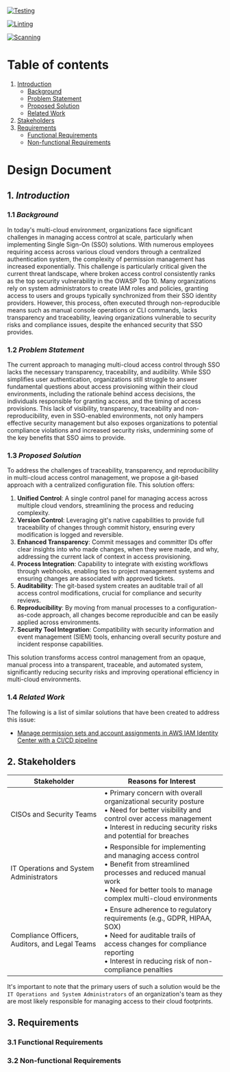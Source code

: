 <!-- Pytest Coverage Comment:Begin -->
<!-- Pytest Coverage Comment:End -->

[![Testing](https://github.com/permia-cloud-security/sso-manager/actions/workflows/testing.yaml/badge.svg)](https://github.com/permia-cloud-security/sso-manager/actions/workflows/testing.yaml)

[![Linting](https://github.com/permia-cloud-security/sso-manager/actions/workflows/linting.yaml/badge.svg)](https://github.com/permia-cloud-security/sso-manager/actions/workflows/linting.yaml)

[![Scanning](https://github.com/permia-cloud-security/sso-manager/actions/workflows/scanning.yaml/badge.svg)](https://github.com/permia-cloud-security/sso-manager/actions/workflows/scanning.yaml)

# Table of contents

1. [Introduction](#introduction)
    - [Background](#background)
    - [Problem Statement](#problem-statement)
    - [Proposed Solution](#proposed-solution)
    - [Related Work](#related-work)
2. [Stakeholders](#stakeholders)
3. [Requirements](#requirements)
    - [Functional Requirements](#functional-requirements)
    - [Non-functional Requirements](#non-functional-requirements)

# Design Document

## 1. *Introduction* <a id="introduction"></a>

### 1.1 *Background* <a id="background"></a>
In today's multi-cloud environment, organizations face significant challenges in managing access control at scale, particularly when implementing Single Sign-On (SSO) solutions. With numerous employees requiring access across various cloud vendors through a centralized authentication system, the complexity of permission management has increased exponentially. This challenge is particularly critical given the current threat landscape, where broken access control consistently ranks as the top security vulnerability in the OWASP Top 10. Many organizations rely on system administrators to create IAM roles and policies, granting access to users and groups typically synchronized from their SSO identity providers. However, this process, often executed through non-reproducible means such as manual console operations or CLI commands, lacks transparency and traceability, leaving organizations vulnerable to security risks and compliance issues, despite the enhanced security that SSO provides.

### 1.2 *Problem Statement* <a id="problem-statement"></a>
The current approach to managing multi-cloud access control through SSO lacks the necessary transparency, traceability, and audibility. While SSO simplifies user authentication, organizations still struggle to answer fundamental questions about access provisioning within their cloud environments, including the rationale behind access decisions, the individuals responsible for granting access, and the timing of access provisions. This lack of visibility, transparency, traceability and non-reproducibility, even in SSO-enabled environments, not only hampers effective security management but also exposes organizations to potential compliance violations and increased security risks, undermining some of the key benefits that SSO aims to provide.

### 1.3 *Proposed Solution* <a id="proposed-solution"></a>
To address the challenges of traceability, transparency, and reproducibility in multi-cloud access control management, we propose a git-based approach with a centralized configuration file. This solution offers:

1. **Unified Control**: A single control panel for managing access across multiple cloud vendors, streamlining the process and reducing complexity.
2. **Version Control**: Leveraging git's native capabilities to provide full traceability of changes through commit history, ensuring every modification is logged and reversible.
3. **Enhanced Transparency**: Commit messages and committer IDs offer clear insights into who made changes, when they were made, and why, addressing the current lack of context in access provisioning.
4. **Process Integration**: Capability to integrate with existing workflows through webhooks, enabling ties to project management systems and ensuring changes are associated with approved tickets.
5. **Auditability**: The git-based system creates an auditable trail of all access control modifications, crucial for compliance and security reviews.
6. **Reproducibility**: By moving from manual processes to a configuration-as-code approach, all changes become reproducible and can be easily applied across environments.
7. **Security Tool Integration**: Compatibility with security information and event management (SIEM) tools, enhancing overall security posture and incident response capabilities.

This solution transforms access control management from an opaque, manual process into a transparent, traceable, and automated system, significantly reducing security risks and improving operational efficiency in multi-cloud environments.

### 1.4 *Related Work* <a id="related-work"></a>
The following is a list of similar solutions that have been created to address this issue:

- [Manage permission sets and account assignments in AWS IAM Identity Center with a CI/CD pipeline](https://aws.amazon.com/blogs/infrastructure-and-automation/manage-permission-sets-and-account-assignments-in-aws-iam-identity-center-with-a-ci-cd-pipeline/)

## 2. Stakeholders <a id="stakeholders"></a>
| Stakeholder | Reasons for Interest |
|------------|-------------------|
| CISOs and Security Teams | • Primary concern with overall organizational security posture<br>• Need for better visibility and control over access management<br>• Interest in reducing security risks and potential for breaches |
| IT Operations and System Administrators | • Responsible for implementing and managing access control<br>• Benefit from streamlined processes and reduced manual work<br>• Need for better tools to manage complex multi-cloud environments |
| Compliance Officers, Auditors, and Legal Teams | • Ensure adherence to regulatory requirements (e.g., GDPR, HIPAA, SOX)<br>• Need for auditable trails of access changes for compliance reporting<br>• Interest in reducing risk of non-compliance penalties |

It's important to note that the primary users of such a solution would be the `IT Operations and System Administrators` of an organization's team as they are most likely responsible for managing access to their cloud footprints.

## 3. Requirements <a id="requirements"></a>

### 3.1 Functional Requirements <a id="functional-requirements"></a>

### 3.2 Non-functional Requirements <a id="non-functional-requirements"></a>
